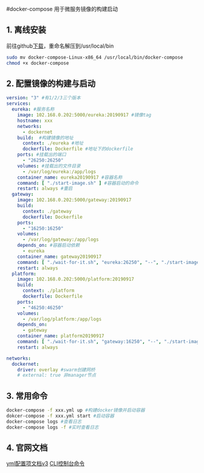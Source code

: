#docker-compose
用于微服务镜像的构建启动

## 1. 离线安装
前往github[下载](https://github.com/docker/compose/releases)，重命名解压到/usr/local/bin

```sh
sudo mv docker-compose-Linux-x86_64 /usr/local/bin/docker-compose
chmod +x docker-compose
```

## 2. 配置镜像的构建与启动
```yml
version: "3" #有1/2/3三个版本
services:
  eureka: #服务名称
    image: 102.168.0.202:5000/eureka:20190917 #镜像tag
    hostname: xxx
    networks:
      - dockernet
    build:  #构建镜像的地址
      context: ./eureka #地址
      dockerfile: Dockerfile #地址下的dockerfile
    ports: #挂载出的端口
      - "26250:26250"
    volumes: #挂载出的文件目录
      - /var/log/eureka:/app/logs
    container_name: eureka20190917 #容器名称
    command: [ "./start-image.sh" ] #容器启动的命令
    restart: always #重启
  gateway:
    image: 102.168.0.202:5000/gateway:20190917
    build:
      context: ./gateway
      dockerfile: Dockerfile
    ports:
      - "16250:16250"
    volumes:
      - /var/log/gateway:/app/logs
    depends_on: #容器启动依赖
      - eureka
    container_name: gateway20190917
    command: [ "./wait-for-it.sh", "eureka:26250", "--", "./start-image.sh" ]
    restart: always
  platform:
    image: 102.168.0.202:5000/platform:20190917
    build:
      context: ./platform
      dockerfile: Dockerfile
    ports:
      - "46250:46250"
    volumes:
      - /var/log/platform:/app/logs
    depends_on:
      - gateway
    container_name: platform20190917
    command: [ "./wait-for-it.sh", "gateway:16250", "--", "./start-image.sh" ]
    restart: always

networks:
  dockernet:
    driver: overlay #swarm创建网桥
    # external: true 非manager节点
```
## 3. 常用命令
```sh
docker-compose -f xxx.yml up #构建docker镜像并启动容器
dokcer-compose -f xxx.yml start #启动容器
docker-compose logs #查看日志
docker-compose logs -f #实时查看日志
```
## 4. 官网文档
[yml配置项文档v3](https://docs.docker.com/compose/compose-file/)
[CLI控制台命令](https://docs.docker.com/compose/reference/overview/)